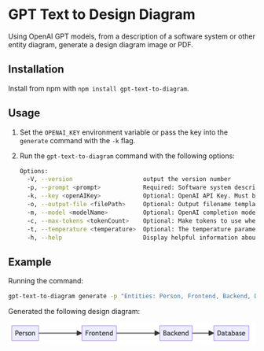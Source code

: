 # GPT Text to Design Diagram

Using OpenAI GPT models, from a description of a software system or other entity diagram, generate a design diagram image or PDF.

## Installation

Install from npm with `npm install gpt-text-to-diagram`.

## Usage

1. Set the `OPENAI_KEY` environment variable or pass the key into the `generate` command with the `-k` flag.
2. Run the `gpt-text-to-diagram` command with the following options:

    ```bash
    Options:
      -V, --version                    output the version number
      -p, --prompt <prompt>            Required: Software system description to create design from.
      -k, --key <openAIKey>            Optional: OpenAI API Key. Must be passed in through the CLI or environment variable.
      -o, --output-file <filePath>     Optional: Output filename template. Must have an extension of png, pdf, or svg. (default: "diagram.png")
      -m, --model <modelName>          Optional: OpenAI completion model to use. (default: "text-davinci-003")
      -c, --max-tokens <tokenCount>    Optional: Make tokens to use when generating the response. (default: 500)
      -t, --temperature <temperature>  Optional: The temperature parameter to use for the GPT model generation. (default: 0.2)
      -h, --help                       Display helpful information about the CLI.
      ```

## Example

Running the command:

```bash
gpt-text-to-diagram generate -p "Entities: Person, Frontend, Backend, Database. Person interacts with the frontend. The frontend sends requests to the backend. The backend performs CRUD operations on data in the database."  -o test.png -t 0.8 -c 250
```

Generated the following design diagram:

![Example design diagram of a web application](./examples/web-application.png)
